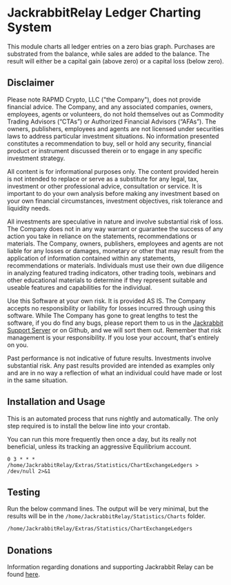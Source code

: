 # JackrabbitRelay Ledger Charting System

This module charts all ledger entries on a zero bias graph. Purchases are
substrated from the balance, while sales are added to the balance. The
result will either be a capital gain (above zero) or a capital loss
(below zero).

## Disclaimer

Please note RAPMD Crypto, LLC ("the Company"), does not provide financial
advice. The Company, and any associated companies, owners, employees,
agents or volunteers, do not hold  themselves out as Commodity Trading
Advisors (“CTAs”) or Authorized Financial Advisors  (“AFAs”). The owners,
publishers, employees and agents are not licensed under securities laws 
to address particular investment situations. No information presented
constitutes a  recommendation to buy, sell or hold any security,
financial product or instrument discussed  therein or to engage in any
specific investment strategy.

All content is for informational purposes only. The content provided
herein is not intended to replace or serve as a substitute for any
legal, tax, investment or other professional advice,  consultation or
service. It is important to do your own analysis before making any
investment  based on your own financial circumstances, investment
objectives, risk tolerance and liquidity needs.

All investments are speculative in nature and involve substantial risk of
loss. The Company does not in any way warrant or guarantee the success of
any action you take in reliance on the  statements, recommendations or
materials. The Company, owners, publishers, employees and  agents are not
liable for any losses or damages, monetary or other that may result from
the  application of information contained within any statements,
recommendations or materials.  Individuals must use their own due
diligence in analyzing featured trading indicators, other trading  tools,
webinars and other educational materials to determine if they represent
suitable and  useable features and capabilities for the individual.

Use this Software at your own risk. It is provided AS IS. The Company
accepts no responsibility or liability for losses incurred through using
this software. While The Company has gone to great lengths to test the
software, if you do find any bugs, please report them to us in the
[Jackrabbit Support Server](https://discord.gg/g93TpbV) or on Github, and
we will sort them out. Remember that risk management is your
responsibility. If you lose your account, that's entirely on you.

Past performance is not indicative of future results. Investments involve
substantial risk. Any past  results provided are intended as examples
only and are in no way a reflection of what an individual could have
made or lost in the same situation.

## Installation and Usage

This is an automated process that runs nightly and automatically. The
only step required is to install the below line into your crontab.

You can run this more frequently then once a day, but its really not
beneficial, unless its tracking an aggressive Equilibrium account.

```crontab
0 3 * * *  /home/JackrabbitRelay/Extras/Statistics/ChartExchangeLedgers > /dev/null 2>&1
```

## Testing

Run the below command lines. The output will be very minimal, but the
results will be in the `/home/JackrabbitRelay/Statistics/Charts` folder.

```bash
/home/JackrabbitRelay/Extras/Statistics/ChartExchangeLedgers
```

## Donations

Information regarding donations and supporting Jackrabbit Relay can be found [here](./Documentation/Donations.MD).
